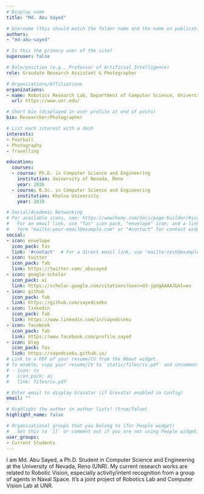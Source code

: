 ```yaml
---
# Display name
title: "Md. Abu Sayed"

# Username (this should match the folder name and the name on publications)
authors:
- "md-abu-sayed"

# Is this the primary user of the site?
superuser: false

# Role/position (e.g., Professor of Artificial Intelligence)
role: Graudate Research Assistant & Photographer

# Organizations/Affiliations
organizations:
- name: Robotics Research Lab, Department of Computer Science, University of Nevada, Reno
  url: https://www.unr.edu/

# Short bio (displayed in user profile at end of posts)
bio: Researcher/Photographer 

# List each interest with a dash
interests:
- Football
- Photography
- Travelling 

education:
  courses:
  - course: Ph.D. in Computer Science and Engineering
    institution: University of Nevada, Reno
    year: 2026
  - course: B.Sc. in Computer Science and Engineering
    institution: Khulna University
    year: 2019

# Social/Academic Networking
# For available icons, see: https://wowchemy.com/docs/page-builder/#icons
#   For an email link, use "fas" icon pack, "envelope" icon, and a link in the
#   form "mailto:your-email@example.com" or "#contact" for contact widget.
social:
- icon: envelope
  icon_pack: fas
  link: '#contact'  # For a direct email link, use "mailto:test@example.org".
- icon: twitter
  icon_pack: fab
  link: https://twitter.com/_abusayed
- icon: google-scholar
  icon_pack: ai
  link: https://scholar.google.com/citations?user=U3-jpUgAAAAJ&hl=en
- icon: github
  icon_pack: fab
  link: https://github.com/sayedcseku
- icon: linkedin
  icon_pack: fab
  link: https://www.linkedin.com/in/sayedcseku
- icon: facebook
  icon_pack: fab
  link: https://www.facebook.com/profile.sayed
- icon: blog
  icon_pack: fas
  link: https://sayedcseku.github.io/ 
# Link to a PDF of your resume/CV from the About widget.
# To enable, copy your resume/CV to `static/files/cv.pdf` and uncomment the lines below.
# - icon: cv
#   icon_pack: ai
#   link: files/cv.pdf

# Enter email to display Gravatar (if Gravatar enabled in Config)
email: ""

# Highlight the author in author lists? (true/false)
highlight_name: false

# Organizational groups that you belong to (for People widget)
#   Set this to `[]` or comment out if you are not using People widget.
user_groups:
- Current Students
---
```


I am Md. Abu Sayed, a Ph.D. Student in Computer Science and Engineering at the University of Nevada, Reno (UNR). My current research works are related to Robotic Vision, especially activity/intent recognition from a group of agents in Naval Space. It’s a joint project of Robotics Lab and Computer Vision Lab at UNR.